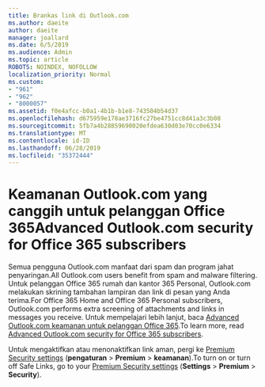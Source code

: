 ```yaml
---
title: Brankas link di Outlook.com
ms.author: daeite
author: daeite
manager: joallard
ms.date: 6/5/2019
ms.audience: Admin
ms.topic: article
ROBOTS: NOINDEX, NOFOLLOW
localization_priority: Normal
ms.custom:
- "961"
- "962"
- "8000057"
ms.assetid: f0e4afcc-b0a1-4b1b-b1e8-743504b54d37
ms.openlocfilehash: d675959e178ae3716fc27be4751cc8d41a3c3b08
ms.sourcegitcommit: 5fb7a4b28859690020efdea630d03e70cc0e6334
ms.translationtype: MT
ms.contentlocale: id-ID
ms.lasthandoff: 06/28/2019
ms.locfileid: "35372444"
---
```

# <a name="advanced-outlookcom-security-for-office-365-subscribers"></a><span data-ttu-id="5af51-102">Keamanan Outlook.com yang canggih untuk pelanggan Office 365</span><span class="sxs-lookup"><span data-stu-id="5af51-102">Advanced Outlook.com security for Office 365 subscribers</span></span>

<span data-ttu-id="5af51-103">Semua pengguna Outlook.com manfaat dari spam dan program jahat penyaringan.</span><span class="sxs-lookup"><span data-stu-id="5af51-103">All Outlook.com users benefit from spam and malware filtering.</span></span> <span data-ttu-id="5af51-104">Untuk pelanggan Office 365 rumah dan kantor 365 Personal, Outlook.com melakukan skrining tambahan lampiran dan link di pesan yang Anda terima.</span><span class="sxs-lookup"><span data-stu-id="5af51-104">For Office 365 Home and Office 365 Personal subscribers, Outlook.com performs extra screening of attachments and links in messages you receive.</span></span> <span data-ttu-id="5af51-105">Untuk mempelajari lebih lanjut, baca [Advanced Outlook.com keamanan untuk pelanggan Office 365](https://support.office.com/article/882d2243-eab9-4545-a58a-b36fee4a46e2).</span><span class="sxs-lookup"><span data-stu-id="5af51-105">To learn more, read [Advanced Outlook.com security for Office 365 subscribers](https://support.office.com/article/882d2243-eab9-4545-a58a-b36fee4a46e2).</span></span>

<span data-ttu-id="5af51-106">Untuk mengaktifkan atau menonaktifkan link aman, pergi ke [Premium Security settings](https://outlook.live.com/mail/options/premium/security) (**pengaturan** > **Premium** > **keamanan**).</span><span class="sxs-lookup"><span data-stu-id="5af51-106">To turn on or turn off Safe Links, go to your [Premium Security settings](https://outlook.live.com/mail/options/premium/security) (**Settings** > **Premium** > **Security**).</span></span>